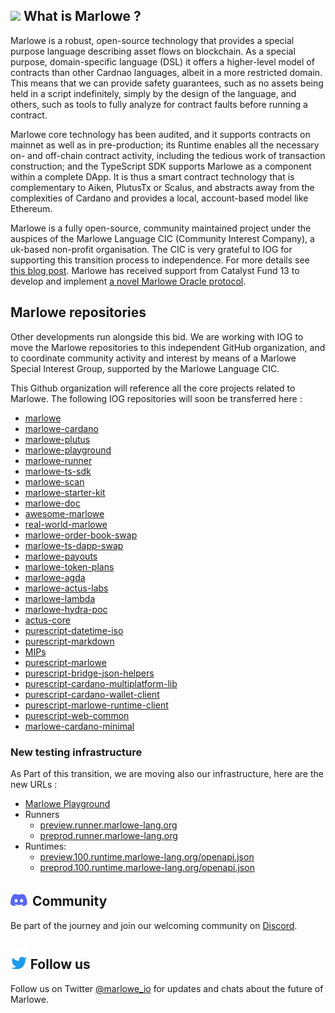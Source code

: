 ## <img src="https://github.com/input-output-hk/marlowe-ts-sdk/blob/0.4.0-beta/doc/image/logo-header.svg" height="24" /> What is Marlowe ?

Marlowe is a robust, open-source technology that provides a special purpose language describing asset flows on blockchain. As a special purpose, domain-specific language (DSL) it offers a higher-level model of contracts than other Cardnao languages, albeit in a more restricted domain. This means that we can provide safety guarantees, such as no assets being held in a script indefinitely, simply by the design of the language, and others, such as tools to fully analyze for contract faults before running a contract. 

Marlowe core technology has been audited, and it supports contracts on mainnet as well as in pre-production; its Runtime enables all the necessary on- and off-chain contract activity, including the tedious work of transaction construction; and the TypeScript SDK supports Marlowe as a component within a complete DApp. It is thus a smart contract technology that is complementary to Aiken, PlutusTx or Scalus, and abstracts away from the complexities of Cardano and provides a local, account-based model like Ethereum.

Marlowe is a fully open-source, community maintained project under the auspices of the Marlowe Language CIC (Community Interest Company), a uk-based non-profit organisation. The CIC is very grateful to IOG for supporting this transition process to independence. For more details see [this blog post](https://marlowe.iohk.io/blog/the-past-present-and-future-of-marlowe-a-journey-of-innovation-and-community-empowerment). Marlowe has received support from Catalyst Fund 13 to develop and implement [a novel Marlowe Oracle protocol](https://milestones.projectcatalyst.io/projects/1300131/milestones/3).

## Marlowe repositories

Other developments run alongside this bid. We are working with IOG to move the Marlowe repositories to this independent GitHub organization, and to coordinate community activity and interest by means of a Marlowe Special Interest Group, supported by the Marlowe Language CIC. 

This Github organization will reference all the core projects related to Marlowe. The following IOG repositories will soon be transferred here : 

- [marlowe](https://github.com/input-output-hk/marlowe)
- [marlowe-cardano](https://github.com/input-output-hk/marlowe-cardano)
- [marlowe-plutus](https://github.com/input-output-hk/marlowe-plutus)
- [marlowe-playground](https://github.com/input-output-hk/marlowe-playground)
- [marlowe-runner](https://github.com/input-output-hk/marlowe-runner)
- [marlowe-ts-sdk](https://github.com/input-output-hk/marlowe-ts-sdk)
- [marlowe-scan](https://github.com/input-output-hk/marlowe-scan)
- [marlowe-starter-kit](https://github.com/input-output-hk/marlowe-starter-kit)
- [marlowe-doc](https://github.com/input-output-hk/marlowe-doc)
- [awesome-marlowe](https://github.com/input-output-hk/awesome-marlowe)
- [real-world-marlowe](https://github.com/input-output-hk/real-world-marlowe)
- [marlowe-order-book-swap](https://github.com/input-output-hk/marlowe-order-book-swap)
- [marlowe-ts-dapp-swap](https://github.com/input-output-hk/marlowe-ts-dapp-swap)
- [marlowe-payouts](https://github.com/input-output-hk/marlowe-payouts)
- [marlowe-token-plans](https://github.com/input-output-hk/marlowe-token-plans)
- [marlowe-agda](https://github.com/input-output-hk/marlowe-agda)
- [marlowe-actus-labs](https://github.com/input-output-hk/marlowe-actus-labs)
- [marlowe-lambda](https://github.com/input-output-hk/marlowe-lambda)
- [marlowe-hydra-poc](https://github.com/input-output-hk/marlowe-hydra-poc)
- [actus-core](https://github.com/input-output-hk/actus-core)
- [purescript-datetime-iso](https://github.com/input-output-hk/purescript-datetime-iso)
- [purescript-markdown](https://github.com/input-output-hk/purescript-markdown)
- [MIPs](https://github.com/input-output-hk/MIPs)
- [purescript-marlowe](https://github.com/input-output-hk/purescript-marlowe)
- [purescript-bridge-json-helpers](https://github.com/input-output-hk/purescript-bridge-json-helpers)
- [purescript-cardano-multiplatform-lib](https://github.com/input-output-hk/purescript-cardano-multiplatform-lib)
- [purescript-cardano-wallet-client](https://github.com/input-output-hk/purescript-cardano-wallet-client)
- [purescript-marlowe-runtime-client](https://github.com/input-output-hk/purescript-marlowe-runtime-client)
- [purescript-web-common](https://github.com/input-output-hk/purescript-web-common)
- [marlowe-cardano-minimal](https://github.com/input-output-hk/marlowe-cardano-minimal)

### New testing infrastructure

As Part of this transition, we are moving also our infrastructure, here are the new URLs : 

- [Marlowe Playground](https://playground.marlowe-lang.org)
- Runners
  - [preview.runner.marlowe-lang.org](https://preview.runner.marlowe-lang.org)
  - [preprod.runner.marlowe-lang.org](https://preprod.runner.marlowe-lang.org)
- Runtimes:
  - [preview.100.runtime.marlowe-lang.org/openapi.json](https://preview.100.runtime.marlowe-lang.org/openapi.json)
  - [preprod.100.runtime.marlowe-lang.org/openapi.json](https://preprod.100.runtime.marlowe-lang.org/openapi.json)


## <img src="https://raw.githubusercontent.com/CardanoSolutions/ogmios/master/.github/discord.svg" height="24" /> Community

Be part of the journey and join our welcoming community on [Discord](https://discord.gg/av37Cgc2).

## <img src="https://raw.githubusercontent.com/CardanoSolutions/ogmios/master/.github/twitter.svg" height="32" /> Follow us

Follow us on Twitter [@marlowe_io](https://twitter.com/marlowe_io) for updates and chats about the future of Marlowe.

